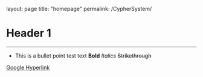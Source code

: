 layout: page
title: "homepage"
permalink: /CypherSystem/

# Header 1
---

- This is a bullet point
test text
**Bold**
_Italics_
~~Strikethrough~~

[Google Hyperlink](https://www.google.com.au)